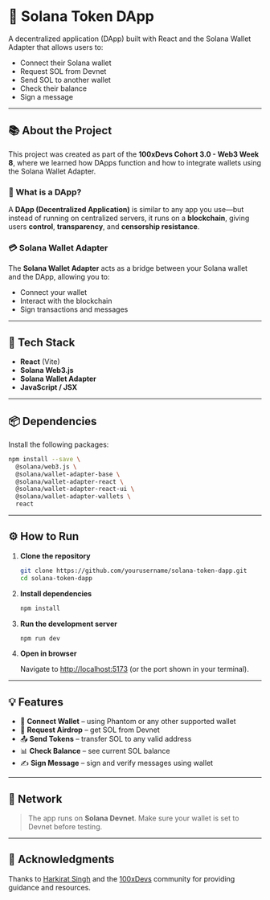 # 🚀 Solana Token DApp

A decentralized application (DApp) built with React and the Solana Wallet Adapter that allows users to:
- Connect their Solana wallet
- Request SOL from Devnet
- Send SOL to another wallet
- Check their balance
- Sign a message

---

## 📚 About the Project

This project was created as part of the **100xDevs Cohort 3.0 - Web3 Week 8**, where we learned how DApps function and how to integrate wallets using the Solana Wallet Adapter.

### 🔗 What is a DApp?

A **DApp (Decentralized Application)** is similar to any app you use—but instead of running on centralized servers, it runs on a **blockchain**, giving users **control**, **transparency**, and **censorship resistance**.

### 💳 Solana Wallet Adapter

The **Solana Wallet Adapter** acts as a bridge between your Solana wallet and the DApp, allowing you to:
- Connect your wallet
- Interact with the blockchain
- Sign transactions and messages

---

## 🧰 Tech Stack

- **React** (Vite)
- **Solana Web3.js**
- **Solana Wallet Adapter**
- **JavaScript / JSX**

---

## 📦 Dependencies

Install the following packages:

```bash
npm install --save \
  @solana/web3.js \
  @solana/wallet-adapter-base \
  @solana/wallet-adapter-react \
  @solana/wallet-adapter-react-ui \
  @solana/wallet-adapter-wallets \
  react
```

---

## ⚙️ How to Run

1. **Clone the repository**

   ```bash
   git clone https://github.com/yourusername/solana-token-dapp.git
   cd solana-token-dapp
   ```

2. **Install dependencies**

   ```bash
   npm install
   ```

3. **Run the development server**

   ```bash
   npm run dev
   ```

4. **Open in browser**

   Navigate to [http://localhost:5173](http://localhost:5173) (or the port shown in your terminal).

---

## 💡 Features

- 🔗 **Connect Wallet** – using Phantom or any other supported wallet
- 💸 **Request Airdrop** – get SOL from Devnet
- 📤 **Send Tokens** – transfer SOL to any valid address
- 📊 **Check Balance** – see current SOL balance
- ✍️ **Sign Message** – sign and verify messages using wallet

---

## 🧪 Network

> The app runs on **Solana Devnet**. Make sure your wallet is set to Devnet before testing.

---

## 🙌 Acknowledgments

Thanks to [Harkirat Singh](https://twitter.com/kirat_tw) and the [100xDevs](https://100xdevs.com) community for providing guidance and resources.
